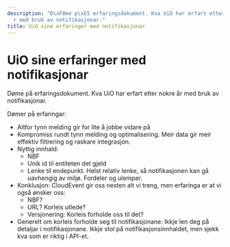 ```yaml
---
description: "D\xF8me p\xE5 erfaringsdokument. Kva UiO har erfart etter nokre \xE5\
  r med bruk av notifikasjonar."
title: UiO sine erfaringer med notifikasjonar
---
```


# UiO sine erfaringer med notifikasjonar

Døme på erfaringsdokument. Kva UiO har erfart etter nokre år med bruk av notifikasjonar.

Dømer på erfaringar:


* Altfor tynn melding gir for lite å jobbe vidare på
* Kompromiss rundt tynn melding og optimalisering. Meir data gir meir effektiv filtrering og raskare integrasjon.
* Nyttig innhald:
	+ NBF
	+ Unik id til entiteten det gjeld
	+ Lenke til endepunkt. Helst relativ lenke, så notifikasjonen kan gå uavhengig av miljø. Fordeler og ulemper.
* Konklusjon: CloudEvent gir oss nesten alt vi treng, men erfaringa er at vi også ønsker oss:
	+ NBF?
	+ URL? Korleis utlede?
	+ Versjonering: Korleis forholde oss til det?
* Generelt om korleis forholde seg til notifikasjonane: Ikkje len deg på detaljar i notifikasjonane. Ikkje stol på notifikasjonsinnhaldet, men sjekk kva som er riktig i API-et.